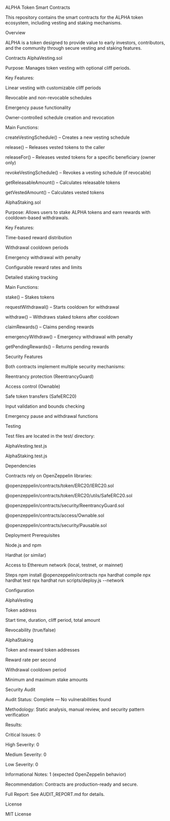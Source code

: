 ALPHA Token Smart Contracts

This repository contains the smart contracts for the ALPHA token ecosystem, including vesting and staking mechanisms.

Overview

ALPHA is a token designed to provide value to early investors, contributors, and the community through secure vesting and staking features.

Contracts
AlphaVesting.sol

Purpose: Manages token vesting with optional cliff periods.

Key Features:

Linear vesting with customizable cliff periods

Revocable and non-revocable schedules

Emergency pause functionality

Owner-controlled schedule creation and revocation

Main Functions:

createVestingSchedule() – Creates a new vesting schedule

release() – Releases vested tokens to the caller

releaseFor() – Releases vested tokens for a specific beneficiary (owner only)

revokeVestingSchedule() – Revokes a vesting schedule (if revocable)

getReleasableAmount() – Calculates releasable tokens

getVestedAmount() – Calculates vested tokens

AlphaStaking.sol

Purpose: Allows users to stake ALPHA tokens and earn rewards with cooldown-based withdrawals.

Key Features:

Time-based reward distribution

Withdrawal cooldown periods

Emergency withdrawal with penalty

Configurable reward rates and limits

Detailed staking tracking

Main Functions:

stake() – Stakes tokens

requestWithdrawal() – Starts cooldown for withdrawal

withdraw() – Withdraws staked tokens after cooldown

claimRewards() – Claims pending rewards

emergencyWithdraw() – Emergency withdrawal with penalty

getPendingRewards() – Returns pending rewards

Security Features

Both contracts implement multiple security mechanisms:

Reentrancy protection (ReentrancyGuard)

Access control (Ownable)

Safe token transfers (SafeERC20)

Input validation and bounds checking

Emergency pause and withdrawal functions

Testing

Test files are located in the test/ directory:

AlphaVesting.test.js

AlphaStaking.test.js

Dependencies

Contracts rely on OpenZeppelin libraries:

@openzeppelin/contracts/token/ERC20/IERC20.sol

@openzeppelin/contracts/token/ERC20/utils/SafeERC20.sol

@openzeppelin/contracts/security/ReentrancyGuard.sol

@openzeppelin/contracts/access/Ownable.sol

@openzeppelin/contracts/security/Pausable.sol

Deployment
Prerequisites

Node.js and npm

Hardhat (or similar)

Access to Ethereum network (local, testnet, or mainnet)

Steps
npm install @openzeppelin/contracts
npx hardhat compile
npx hardhat test
npx hardhat run scripts/deploy.js --network <network>

Configuration

AlphaVesting

Token address

Start time, duration, cliff period, total amount

Revocability (true/false)

AlphaStaking

Token and reward token addresses

Reward rate per second

Withdrawal cooldown period

Minimum and maximum stake amounts

Security Audit

Audit Status: Complete — No vulnerabilities found

Methodology: Static analysis, manual review, and security pattern verification

Results:

Critical Issues: 0

High Severity: 0

Medium Severity: 0

Low Severity: 0

Informational Notes: 1 (expected OpenZeppelin behavior)

Recommendation: Contracts are production-ready and secure.

Full Report: See AUDIT_REPORT.md for details.

License

MIT License
